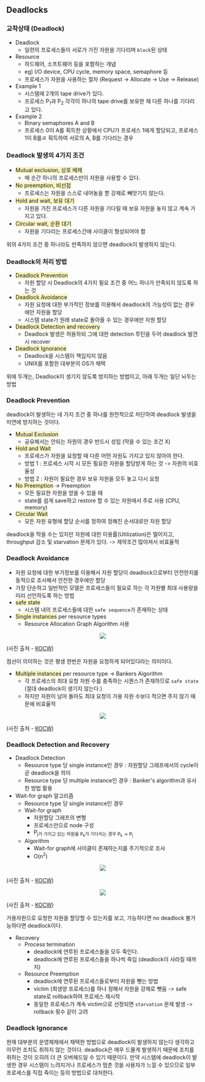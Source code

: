 ## Deadlocks

### 교착상태 (Deadlock)

- Deadlock
  - 일련의 프로세스들이 서로가 가진 자원을 기다리며 `block`된 상태
- Resource
  - 하드웨어, 소프트웨어 등을 포함하는 개념
  - eg) I/O device, CPU cycle, memory space, semaphore 등
  - 프로세스가 자원을 사용하는 절차 (Request -> Allocate -> Use -> Release)
- Example 1
  - 시스템에 2개의 tape drive가 있다.
  - 프로세스 P<sub>1</sub>과 P<sub>2</sub> 각각이 하나의 tape drive를 보유한 채 다른 하나를 기다리고 있다.
- Example 2
  - Binary semaphores A and B
  - 프로세스 0이 A를 획득한 상황에서 CPU가 프로세스 1에게 할당되고, 프로세스 1이 B를ㄹ 획득하여 서로의 A, B를 기다리는 경우

### Deadlock 발생의 4가지 조건

- <span style = "background-color:#FAF4C0">Mutual exclusion, 상호 배제</span>
  - 매 순간 하나의 프로세스만이 자원을 사용할 수 있다.
- <span style = "background-color:#FAF4C0">No preemption, 비선점</span>
  - 프로세스는 자원을 스스로 내어놓을 뿐 강제로 빼앗기지 않는다.
- <span style = "background-color:#FAF4C0">Hold and wait, 보유 대기</span>
  - 자원을 가진 프로세스가 다른 자원을 기다릴 때 보유 자원을 놓지 않고 계속 가지고 있다.
- <span style = "background-color:#FAF4C0">Circular wait, 순환 대기</span>
  - 자원을 기다리는 프로세스간에 사이클이 형성되어야 함

위의 4가지 조건 중 하나라도 만족하지 않으면 deadlock이 발생하지 않는다.

### Deadlock의 처리 방법

- <span style = "background-color:#FAF4C0">Deadlock Prevention</span>
  - 자원 할당 시 Deadlock의 4가지 필요 조건 중 어느 하나가 만족되지 않도록 하는 것
- <span style = "background-color:#FAF4C0">Deadlock Avoidance</span>
  - 자원 요청에 대한 부가적인 정보를 이용해서 deadlock의 가능성이 없는 경우에만 자원을 할당
  - 시스템 state가 원래 state로 돌아올 수 있는 경우에만 자원 할당
- <span style = "background-color:#FAF4C0">Deadlock Detection and recovery</span>
  - Deadlock 발생은 허용하되 그에 대한 detection 루틴을 두어 deadlock 발견시 recover
- <span style = "background-color:#FAF4C0">Deadlock Ignorance</span>
  - Deadlock을 시스템이 책임지지 않음
  - UNIX를 포함한 대부분의 OS가 채택

위에 두개는, Deadlock이 생기지 않도록 방지하는 방법이고, 아래 두개는 일단 놔두는 방법

### Deadlock Prevention

deadlock이 발생하는 네 가지 조건 중 하나를 원천적으로 차단하여 deadlock 발생을 미연에 방지하는 것이다.

- <span style = "background-color:#FAF4C0">Mutual Exclusion</span>
  - 공유해서는 안되는 자원의 경우 반드시 성립 (막을 수 있는 조건 X)
- <span style = "background-color:#FAF4C0">Hold and Wait</span>
  - 프로세스가 자원을 요청할 때 다른 어떤 자원도 가지고 있지 않아야 한다.
  - 방법 1 : 프로세스 시작 시 모든 필요한 자원을 할당받게 하는 것 -> 자원의 비효율성
  - 방법 2 : 자원이 필요한 경우 보유 자원을 모두 놓고 다시 요청
- <span style = "background-color:#FAF4C0">No Preemption</span> -> Preemption
  - 모든 필요한 자원을 얻을 수 있을 때
  - state를 쉽게 save하고 restore 할 수 있는 자원에서 주로 사용 (CPU, memory)
- <span style = "background-color:#FAF4C0">Circular Wait</span>
  - 모든 자원 유형에 할당 순서를 정하여 정해진 순서대로만 자원 할당

deadlock을 막을 수는 있지만 자원에 대한 이용률(Utilization)은 떨어지고, throughput 감소 및 starvation 문제가 있다. -> 제약조건 많아져서 비효율적

### Deadlock Avoidance

- 자원 요청에 대한 부가정보를 이용해서 자원 할당이 deadlock으로부터 안전한지를 동적으로 조사해서 안전한 경우에만 할당
- 가장 단순하고 일반적인 모델은 프로세스들이 필요로 하는 각 자원별 최대 사용량을 미리 선언하도록 하는 방법
- <span style = "background-color:#FAF4C0">safe state</span>
  - 시스템 내의 프로세스들에 대한 `safe sequence`가 존재하는 상태
- <span style = "background-color:#FAF4C0">Single instances</span> per resource types
  - Resource Allocation Graph Algorithm 사용

<center><img src = "https://img1.daumcdn.net/thumb/R1280x0/?scode=mtistory2&fname=https%3A%2F%2Fblog.kakaocdn.net%2Fdn%2FJydqP%2Fbtq1OL71Znn%2FGlMIx3a5X3o0hfHlmGyUq1%2Fimg.png"></center>

(사진 출처 - [KOCW](http://www.kocw.net/home/search/kemView.do?kemId=1046323))

점선이 의미하는 것은 평생 한번은 자원을 요청하게 되어있다라는 의미이다.

- <span style = "background-color:#FAF4C0">Multiple instances</span> per resource type -> Bankers Algorithm
  - 각 프로세스의 최대 요청 자원 수를 충족하는 시퀀스가 존재하므로 `safe state` (절대 deadlock이 생기지 않는다.)
  - 하지만 자원이 남아 돌아도 최대 요청이 가용 자원 수보다 적으면 주지 않기 때문에 비효율적

<center><img src = "https://img1.daumcdn.net/thumb/R1280x0/?scode=mtistory2&fname=https%3A%2F%2Fblog.kakaocdn.net%2Fdn%2FbRV8gH%2Fbtq1IShdpRa%2FzI7dQ3CMkNrRp88rdkbNgK%2Fimg.png"></center>

(사진 출처 - [KOCW](http://www.kocw.net/home/search/kemView.do?kemId=1046323))

### Deadlock Detection and Recovery

- Deadlock Detection
  - Resource type 당 single instance인 경우 : 자원할당 그래프에서의 cycle이 곧 deadlock을 의미
  - Resource type 당 multiple instance인 경우 : Banker's algorithm과 유사한 방법 활용
- Wait-for graph 알고리즘
  - Resource type 당 single instance인 경우
  - Wait-for graph
    - 자원할당 그래프의 변형
    - 프로세스만으로 node 구성
    - P<sub>j</spb>가 가지고 있는 자원을 P<sub>k</sub>가 기다리는 경우 P<sub>k</sub> -> P<sub>j</sub>
  - Algorithm
    - Wait-for graph에 사이클이 존재하는지를 주기적으로 조사
    - O(n<sup>2</sup>)

<center><img src = "https://user-images.githubusercontent.com/78870076/128850181-1a6788e4-31f7-4379-b2d9-28c6e3db9b03.png"></center>

(사진 출처 - [KOCW](http://www.kocw.net/home/search/kemView.do?kemId=1046323))

<center><img src = "https://user-images.githubusercontent.com/78870076/128850644-023bfa88-1fe7-489e-960e-91788a4a6dbb.png"></center>

(사진 출처 - [KOCW](http://www.kocw.net/home/search/kemView.do?kemId=1046323))

가용자원으로 요청한 자원을 할당할 수 있는지를 보고, 가능하다면 no deadlock 불가능하다면 deadlock이다.

- Recovery
  - Process termination
    - deadlock에 연루된 프로세스들을 모두 죽인다.
    - deadlock에 연루된 프로세스들을 하나씩 죽임 (deadlock이 사라질 때까지)
  - Resource Preemption
    - deadlock에 연루된 프로세스들로부터 자원을 뺏는 방법
    - victim (희생양 프로세스)를 하나 정해서 자원을 강제로 뺏음 -> safe state로 rollback하여 프로세스 재시작
    - 동일한 프로세스가 계속 victim으로 선정되면 `starvation` 문제 발생 -> rollback 횟수 같이 고려

### Deadlock Ignorance

현재 대부분의 운영체제에서 채택한 방법으로 deadlock이 발생하지 않는다 생각하고 아무런 조치도 취하지 않는 것이다. deadlock은 매우 드물게 발생하기 때문에 조치를 취하는 것이 오히려 더 큰 오버헤드일 수 있기 때문이다. 만약 시스템에 deadlock이 발생한 경우 시스템이 느려지거나 프로세스가 멈춘 것을 사용자가 느낄 수 있으므로 일부 프로세스를 직접 죽이는 등의 방법으로 대처한다.
